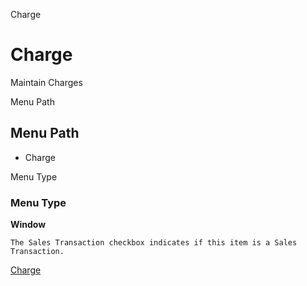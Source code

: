 
Charge
# Charge


Maintain Charges

Menu Path
## Menu Path



- Charge

Menu Type
### Menu Type

**Window**

```
The Sales Transaction checkbox indicates if this item is a Sales Transaction.
```

[Charge](functional-guide/window/window-charge.md)
